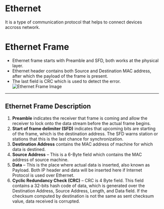 # Ethernet

It is a type of communication protocol that helps to connect devices accross network.

# Ethernet Frame

- Ethernet frame starts with Preamble and SFD, both works at the physical layer.
- Ethernet header contains both Source and Destination MAC address, after which the payload of the frame is present.
- The last field is CRC which is used to detect the error.
  <br>
  ![Ethernet Frame Image](https://media.geeksforgeeks.org/wp-content/uploads/IEEE-802.3-Ethernet-Frame-Format.png)

---

## Ethernet Frame Description

1. <b>Preamble</b> indicates the receiver that frame is coming and allow the receiver to lock onto the data stream before the actual frame begins.
2. <b>Start of frame delimiter (SFD)</b> indicates that upcoming bits are starting of the frame, which is the destination address. The SFD warns station or stations that this is the last chance for synchronization.
3. <b>Destination Address</b> contains the MAC address of machine for which data is destined.
4. <b>Source Address</b> – This is a 6-Byte field which contains the MAC address of source machine.
5. <b>Data</b> – This is the place where actual data is inserted, also known as Payload. Both IP header and data will be inserted here if Internet Protocol is used over Ethernet.
6. <b>Cyclic Redundancy Check (CRC)</b> – CRC is 4 Byte field. This field contains a 32-bits hash code of data, which is generated over the Destination Address, Source Address, Length, and Data field. If the checksum computed by destination is not the same as sent checksum value, data received is corrupted.
